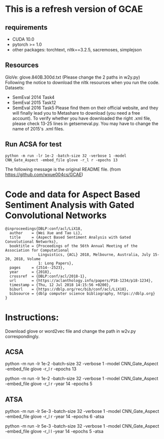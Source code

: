 # This is a refresh version of GCAE

## requirements

* CUDA 10.0
* pytorch >= 1.0
* other packages: torchtext, nltk==3.2.5, sacremoses, simplejson

## Resources

GloVe: glove.840B.300d.txt (Please change the 2 paths in w2y.py)
Following the notice to download the nltk resources when you run the code.
Datasets:
* SemEval 2014 Task4
* SemEval 2015 Task12
* SemEval 2016 Task5
Please find them on their official website, and they will finally lead you to Metashare to download (you need a free account). To verify whether you have downloaded the right .xml file, please check 13-25 lines in getsemeval.py. You may have to change the name of 2015's .xml files.

## Run ACSA for test
```
python -m run -lr 1e-2 -batch-size 32 -verbose 1 -model CNN_Gate_Aspect -embed_file glove -r_l r -epochs 13
```


The following message is the original README file. (from https://github.com/wxue004cs/GCAE)

# Code and data for Aspect Based Sentiment Analysis with Gated Convolutional Networks

```
@inproceedings{DBLP:conf/acl/LiX18,
  author    = {Wei Xue and Tao Li},
  title     = {Aspect Based Sentiment Analysis with Gated Convolutional Networks},
  booktitle = {Proceedings of the 56th Annual Meeting of the Association for Computational
               Linguistics, {ACL} 2018, Melbourne, Australia, July 15-20, 2018, Volume
               1: Long Papers},
  pages     = {2514--2523},
  year      = {2018},
  crossref  = {DBLP:conf/acl/2018-1},
  url       = {https://aclanthology.info/papers/P18-1234/p18-1234},
  timestamp = {Thu, 12 Jul 2018 14:15:56 +0200},
  biburl    = {https://dblp.org/rec/bib/conf/acl/LiX18},
  bibsource = {dblp computer science bibliography, https://dblp.org}
}
```


# Instructions:
Download glove or word2vec file and change the path in w2v.py correspondingly.

## ACSA
python -m run -lr 1e-2 -batch-size 32  -verbose 1  -model CNN_Gate_Aspect    -embed_file glove  -r_l r  -epochs 13

python -m run -lr 1e-2 -batch-size 32  -verbose 1  -model CNN_Gate_Aspect    -embed_file glove  -r_l r  -year 14 -epochs 5

## ATSA
python -m run -lr 5e-3 -batch-size 32  -verbose 1  -model CNN_Gate_Aspect  -embed_file glove  -r_l r -year 14 -epochs 6 -atsa

python -m run -lr 5e-3 -batch-size 32  -verbose 1  -model CNN_Gate_Aspect  -embed_file glove  -r_l l -year 14 -epochs 5 -atsa


